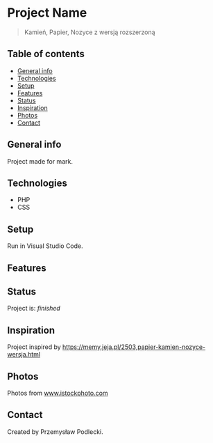 # Project Name
> Kamień, Papier, Nozyce z wersją rozszerzoną

## Table of contents
* [General info](#general-info)
* [Technologies](#technologies)
* [Setup](#setup)
* [Features](#features)
* [Status](#status)
* [Inspiration](#inspiration)
* [Photos](#photos)
* [Contact](#contact)

## General info
Project made for mark.

## Technologies
* PHP
* CSS

## Setup
Run in Visual Studio Code.

## Features

## Status
Project is: _finished_

## Inspiration
Project inspired by https://memy.jeja.pl/2503,papier-kamien-nozyce-wersja.html

## Photos
Photos from www.istockphoto.com
## Contact
Created by Przemysław Podlecki.
